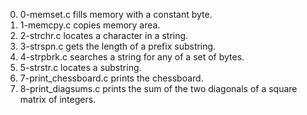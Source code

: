 0. 0-memset.c fills memory with a constant byte.
1. 1-memcpy.c copies memory area.
2. 2-strchr.c locates a character in a string.
3. 3-strspn.c gets the length of a prefix substring.
4. 4-strpbrk.c searches a string for any of a set of bytes.
5. 5-strstr.c locates a substring.
6. 7-print_chessboard.c prints the chessboard.
7. 8-print_diagsums.c prints the sum of the two diagonals of a square matrix of integers.
